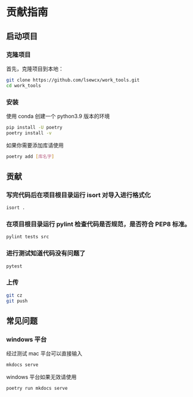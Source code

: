 # 贡献指南

## 启动项目

### 克隆项目

首先，克隆项目到本地：

```bash
git clone https://github.com/lsewcx/work_tools.git
cd work_tools
```

### 安装

使用 conda 创建一个 python3.9 版本的环境

```bash
pip install -U poetry
poetry install -v
```

如果你需要添加库请使用

```bash
poetry add [库名字]
```

## 贡献

### 写完代码后在项目根目录运行 isort 对导入进行格式化

```bash
isort .
```

### 在项目根目录运行 pylint 检查代码是否规范，是否符合 PEP8 标准。

```bash
pylint tests src
```

### 进行测试知道代码没有问题了

```bash
pytest
```

### 上传

```bash
git cz
git push
```

## 常见问题

### windows 平台

经过测试 mac 平台可以直接输入

```bash
mkdocs serve
```

windows 平台如果无效请使用

```bash
poetry run mkdocs serve
```
